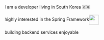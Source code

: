 I am a developer living in South Korea 🇰🇷  
<br/>
highly interested in the Spring Framework<img width="32" height="auto" src="https://img.shields.io/badge/-white?style=flat-square&logo=spring" style="vertical-align: middle;">
<br/><br/>
building backend services enjoyable
